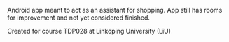 
Android app meant to act as an assistant for shopping. 
App still has rooms for improvement and not yet considered finished.

Created for course TDP028 at Linköping University (LiU)
